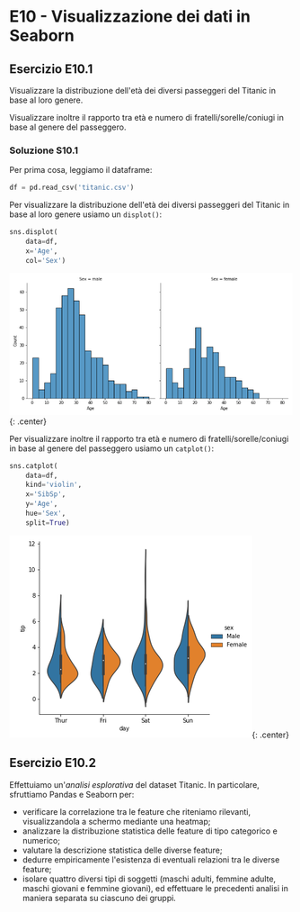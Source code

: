 # E10 - Visualizzazione dei dati in Seaborn

## Esercizio E10.1

Visualizzare la distribuzione dell'età dei diversi passeggeri del Titanic in base al loro genere.

Visualizzare inoltre il rapporto tra età e numero di fratelli/sorelle/coniugi in base al genere del passeggero.

### Soluzione S10.1

Per prima cosa, leggiamo il dataframe:

```py
df = pd.read_csv('titanic.csv')
```

Per visualizzare la distribuzione dell'età dei diversi passeggeri del Titanic in base al loro genere usiamo un `displot()`:

```py
sns.displot(
    data=df,
    x='Age',
    col='Sex')
```

![distplot](./images/distplot.png){: .center}

Per visualizzare inoltre il rapporto tra età e numero di fratelli/sorelle/coniugi in base al genere del passeggero usiamo un `catplot()`:

```py
sns.catplot(
    data=df,
    kind='violin',
    x='SibSp',
    y='Age',
    hue='Sex',
    split=True)
```

![catplot](./images/catplot_tips.png){: .center}

## Esercizio E10.2

Effettuiamo un'*analisi esplorativa* del dataset Titanic. In particolare, sfruttiamo Pandas e Seaborn per:

* verificare la correlazione tra le feature che riteniamo rilevanti, visualizzandola a schermo mediante una heatmap;
* analizzare la distribuzione statistica delle feature di tipo categorico e numerico;
* valutare la descrizione statistica delle diverse feature;
* dedurre empiricamente l'esistenza di eventuali relazioni tra le diverse feature;
* isolare quattro diversi tipi di soggetti (maschi adulti, femmine adulte, maschi giovani e femmine giovani), ed effettuare le precedenti analisi in maniera separata su ciascuno dei gruppi.
